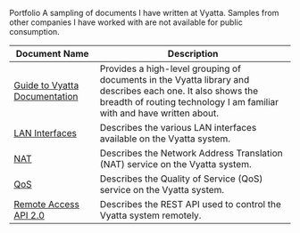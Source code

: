  Portfolio
A sampling of documents I have written at Vyatta. Samples from other companies I have worked with are not available for public consumption.

Document Name | Description
---------------------------------- | -------------------------------------------------
[Guide to Vyatta Documentation](https://github.com/geoff-malange/Portfolio/blob/master/Vyatta-GuideToDocumentation_6.6R0S1_d01.pdf) | Provides a high-level grouping of documents in the Vyatta library and describes each one. It also shows the breadth of routing technology I am familiar with and have written about.
[LAN Interfaces](https://github.com/geoff-malange/Portfolio/blob/master/Vyatta-LANInterfaces_6.6R0S1_d01.pdf) | Describes the various LAN interfaces available on the Vyatta system.
[NAT](https://github.com/geoff-malange/Portfolio/blob/master/Vyatta-NAT_6.6R0S1_d01.pdf) | Describes the Network Address Translation (NAT) service on the Vyatta system.
[QoS](https://github.com/geoff-malange/Portfolio/blob/master/Vyatta-QoS_6.6R0S6_d02.pdf) | Describes the Quality of Service (QoS) service on the Vyatta system.
[Remote Access API 2.0](https://github.com/geoff-malange/Portfolio/blob/master/Vyatta-RemoteAccessAPI2.0_6.6R0S6_d02.pdf) | Describes the REST API used to control the Vyatta system remotely.
